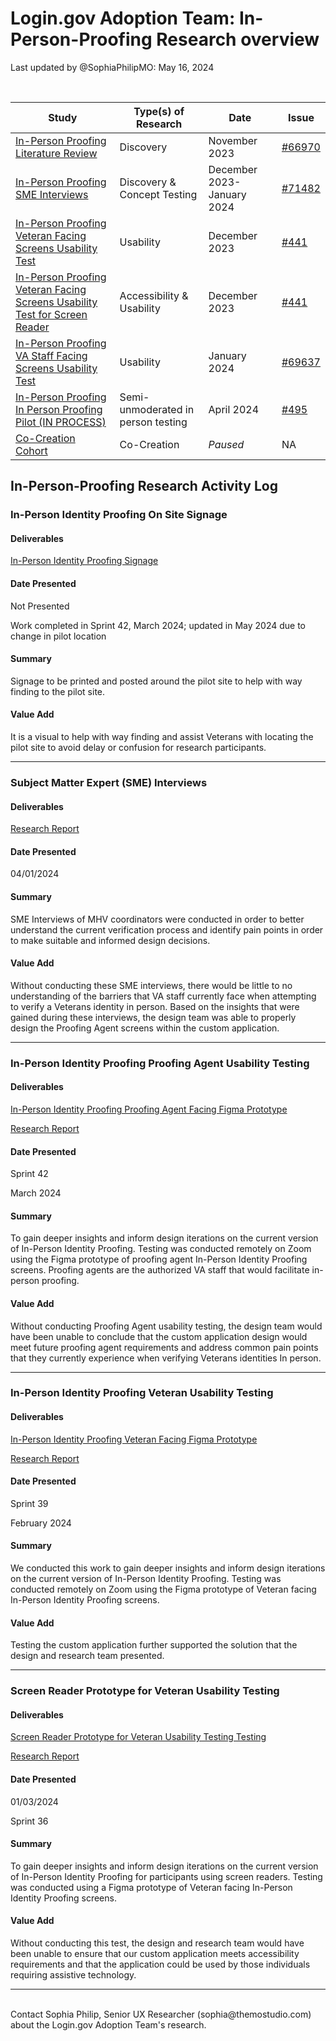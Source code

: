 # Login.gov Adoption Team: In-Person-Proofing Research overview
Last updated by @SophiaPhilipMO: May 16, 2024

<br>

| Study | Type(s) of Research | Date | Issue |
| ----- | ------------------- | ---- | ----- |
| [In-Person Proofing Literature Review](https://github.com/department-of-veterans-affairs/va.gov-team/blob/master/products/login.gov-adoption/research/In-Person%20Identity%20Proofing%20Literature%20Review_11.9.2023.md)|Discovery | November 2023 | [#66970](https://app.zenhub.com/workspaces/logingov-adoption-team-632280b31e745000136a61fc/issues/gh/department-of-veterans-affairs/va.gov-team/66970)|
|[In-Person Proofing SME Interviews](https://github.com/department-of-veterans-affairs/va.gov-team/tree/master/products/login.gov-adoption/research/2023-12-in-person-proofing-pilot-SME%20Interviews) | Discovery & Concept Testing | December 2023-January 2024 | [#71482](https://app.zenhub.com/workspaces/logingov-adoption-team-632280b31e745000136a61fc/issues/gh/department-of-veterans-affairs/va.gov-team/71482)|
| [In-Person Proofing Veteran Facing Screens Usability Test](https://github.com/department-of-veterans-affairs/va.gov-team/tree/master/products/login.gov-adoption/research/IPP%20Usability%20Testing/2023-12-in-person-proofing-pilot-Veteran-usability-test) | Usability | December 2023 | [#441](https://app.zenhub.com/workspaces/logingov-adoption-team-632280b31e745000136a61fc/issues/gh/department-of-veterans-affairs/va.gov-research-repository/441)|
| [In-Person Proofing Veteran Facing Screens Usability Test for Screen Reader](https://github.com/department-of-veterans-affairs/va.gov-team/blob/master/products/login.gov-adoption/research/IPP%20Usability%20Testing/P15%20Conversation%20Guide.md) | Accessibility & Usability | December 2023 | [#441](https://app.zenhub.com/workspaces/logingov-adoption-team-632280b31e745000136a61fc/issues/gh/department-of-veterans-affairs/va.gov-research-repository/441)|
| [In-Person Proofing VA Staff Facing Screens Usability Test](https://github.com/department-of-veterans-affairs/va.gov-team/tree/master/products/login.gov-adoption/research/IPP%20Usability%20Testing/2024-1-in-person-proofing-pilot-proofing-agent-usability-test) | Usability | January 2024 | [#69637](https://app.zenhub.com/workspaces/logingov-adoption-team-632280b31e745000136a61fc/issues/gh/department-of-veterans-affairs/va.gov-team/69637)
| [In-Person Proofing In Person Proofing Pilot (IN PROCESS)](https://github.com/department-of-veterans-affairs/va.gov-team/tree/master/products/login.gov-adoption/in-person-proofing/research/2024-03-Secure%20Sign%20In%20Transition%20Team-In-Person%20Proofing_Pilot) | Semi-unmoderated in person testing| April 2024 | [#495](https://app.zenhub.com/workspaces/logingov-adoption-team-632280b31e745000136a61fc/issues/gh/department-of-veterans-affairs/va.gov-research-repository/495)
| [Co-Creation Cohort](https://github.com/department-of-veterans-affairs/va.gov-team/tree/master/products/login.gov-adoption/research/Co-Creation%20Cohort) | Co-Creation | *Paused* | NA




## In-Person-Proofing Research Activity Log

### In-Person Identity Proofing On Site Signage


#### Deliverables

[In-Person Identity Proofing Signage ](https://www.figma.com/design/HdYyoAYefTSyHNjVuUdT2I/IPP-Pilot-Materials?node-id=2%3A325&t=xxBcZWXuSmgi1OEK-1)

#### Date Presented 

Not Presented

Work completed in Sprint 42, March 2024; updated in May 2024 due to change in pilot location

#### Summary

Signage to be printed and posted around the pilot site to help with way finding to the pilot site.

 
#### Value Add

It is a visual to help with way finding and assist Veterans with locating the pilot site to avoid delay or confusion for research participants. 

---

### Subject Matter Expert (SME) Interviews 

#### Deliverables

[Research Report ](https://github.com/department-of-veterans-affairs/va.gov-team/blob/master/products/login.gov-adoption/in-person-proofing/research/2023-12-in-person-proofing-pilot-SME%20Interviews/2023-12-in-person-proofing-pilot-SME%20Interviews-Research%20Findings.md)

#### Date Presented 

04/01/2024

#### Summary 

SME Interviews of MHV coordinators were conducted in order to better understand the current verification process and identify pain points in order to make suitable and informed design decisions.

#### Value Add

Without conducting these SME interviews, there would be little to no understanding of the barriers that VA staff currently face when attempting to verify a Veterans identity in person. Based on the insights that were gained during these interviews, the design team was able to properly design the Proofing Agent screens within the custom application. 

---
### In-Person Identity Proofing Proofing Agent Usability Testing 

#### Deliverables 

[In-Person Identity Proofing Proofing Agent Facing Figma Prototype ](https://www.figma.com/design/zByOO6fHv5FJswiQtUYxia/02-2024-In-Person-Proofing-Proofing-Agent-Usability-Test?node-id=0%3A1&t=4VejCg1OHMzfXvZQ-1)

[Research Report ](https://github.com/department-of-veterans-affairs/va.gov-team/blob/master/products/login.gov-adoption/in-person-proofing/research/IPP%20Usability%20Testing%20Proofing%20Agent/2024-1-in-person-proofing-pilot-proofing-agent-usability-test/2024-1-in-person-proofing-pilot-proofing-agent-usability-test-research-report.md)
#### Date Presented 

Sprint 42

March 2024

#### Summary 

To gain deeper insights and inform design iterations on the current version of In-Person Identity Proofing. Testing was conducted remotely on Zoom using the Figma prototype of proofing agent In-Person Identity Proofing screens. Proofing agents are the authorized VA staff that would facilitate in-person proofing.

#### Value Add

Without conducting Proofing Agent usability testing, the design team would have been unable to conclude that the custom application design would meet future proofing agent requirements and address common pain points that they currently experience when verifying Veterans identities In person. 

---


### In-Person Identity Proofing Veteran Usability Testing

#### Deliverables

[In-Person Identity Proofing Veteran Facing Figma Prototype ](https://www.figma.com/design/8NZqFwgVI5RScTAnUjB1u0/12-2023-In-Person-Proofing-Veteran-Usability-Test?node-id=0%3A1&t=EhFWDudjA4eDtMDC-1)

[Research Report ](https://github.com/department-of-veterans-affairs/va.gov-team/blob/master/products/login.gov-adoption/in-person-proofing/research/IPP%20Usability%20Testing%20Veterans/2023-12-in-person-proofing-pilot-Veteran-usability-test/2023-12-in-person-proofing-Veteran-usability-test%20Research%20Report.MD)

#### Date Presented

Sprint 39

February 2024  

#### Summary 

We conducted this work to gain deeper insights and inform design iterations on the current version of In-Person Identity Proofing. Testing was conducted remotely on Zoom using the Figma prototype of Veteran facing In-Person Identity Proofing screens. 

#### Value Add

Testing the custom application further supported the solution that the design and research team presented. 

---

### Screen Reader Prototype for Veteran Usability Testing 

#### Deliverables 

[Screen Reader Prototype for Veteran Usability Testing Testing ](https://www.figma.com/file/PfrWKmxiQ5RjChwx6I18QE/IPP-Prototypes?type=design&node-id=0%3A1&mode=design&t=Xq5CarzZJjfYcBM4-1)

[Research Report ](https://github.com/department-of-veterans-affairs/va.gov-team/blob/master/products/login.gov-adoption/in-person-proofing/research/IPP%20Usability%20Testing%20Veterans/2023-12-in-person-proofing-pilot-Veteran-usability-test/2023-12-in-person-proofing-Veteran-usability-test%20Research%20Report.MD)

#### Date Presented

01/03/2024

Sprint 36

#### Summary

To gain deeper insights and inform design iterations on the current version of In-Person Identity Proofing for participants using screen readers. Testing was conducted using a Figma prototype of Veteran facing In-Person Identity Proofing screens. 

#### Value Add

Without conducting this test, the design and research team would have been unable to ensure that our custom application meets accessibility requirements and that the application could be used by those individuals requiring assistive technology. 

---


<br>
Contact Sophia Philip, Senior UX Researcher (sophia@themostudio.com) about the Login.gov Adoption Team's research.
